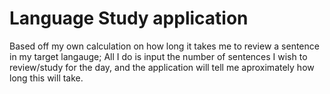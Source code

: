 # Language Study application

Based off my own calculation on how long it takes me to review a sentence in my target langauge; All I do is input the number of sentences I wish to review/study for the day, and the application will tell me aproximately how long this will take.
